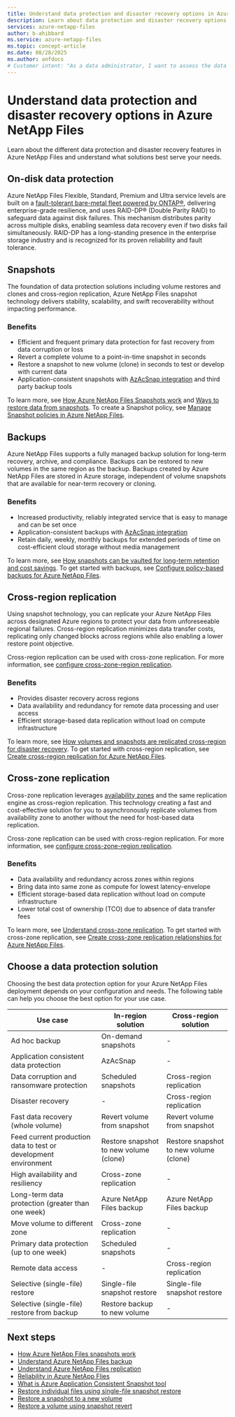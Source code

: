 ```yaml
---
title: Understand data protection and disaster recovery options in Azure NetApp Files
description: Learn about data protection and disaster recovery options available in Azure NetApp Files, including snapshots, backups, cross-zone replication, and cross-region replication.
services: azure-netapp-files
author: b-ahibbard
ms.service: azure-netapp-files
ms.topic: concept-article
ms.date: 08/28/2025
ms.author: anfdocs
# Customer intent: "As a data administrator, I want to assess the data protection and disaster recovery options available in Azure NetApp Files, so that I can choose the most effective solutions to ensure data integrity and availability for my organization's needs."
---
```

# Understand data protection and disaster recovery options in Azure NetApp Files

Learn about the different data protection and disaster recovery features in Azure NetApp Files and understand what solutions best serve your needs.  

## On-disk data protection

Azure NetApp Files Flexible, Standard, Premium and Ultra service levels are built on a [fault-tolerant bare-metal fleet powered by ONTAP®](azure-netapp-files-introduction.md#simplicity-and-availability), delivering enterprise-grade resilience, and uses RAID-DP® (Double Parity RAID) to safeguard data against disk failures. This mechanism distributes parity across multiple disks, enabling seamless data recovery even if two disks fail simultaneously. RAID-DP has a long-standing presence in the enterprise storage industry and is recognized for its proven reliability and fault tolerance.

## Snapshots 

The foundation of data protection solutions including volume restores and clones and cross-region replication, Azure NetApp Files snapshot technology delivers stability, scalability, and swift recoverability without impacting performance.  

### Benefits 

- Efficient and frequent primary data protection for fast recovery from data corruption or loss 
- Revert a complete volume to a point-in-time snapshot in seconds 
- Restore a snapshot to new volume (clone) in seconds to test or develop with current data  
- Application-consistent snapshots with [AzAcSnap integration](azacsnap-introduction.md) and third party backup tools 

To learn more, see [How Azure NetApp Files Snapshots work](snapshots-introduction.md) and [Ways to restore data from snapshots](snapshots-introduction.md#ways-to-restore-data-from-snapshots). To create a Snapshot policy, see [Manage Snapshot policies in Azure NetApp Files](snapshots-manage-policy.md). 

## Backups

Azure NetApp Files supports a fully managed backup solution for long-term recovery, archive, and compliance. Backups can be restored to new volumes in the same region as the backup. Backups created by Azure NetApp Files are stored in Azure storage, independent of volume snapshots that are available for near-term recovery or cloning.   

### Benefits 

- Increased productivity, reliably integrated service that is easy to manage and can be set once 
- Application-consistent backups with [AzAcSnap integration](azacsnap-introduction.md)
- Retain daily, weekly, monthly backups for extended periods of time on cost-efficient cloud storage without media management 

To learn more, see [How snapshots can be vaulted for long-term retention and cost savings](snapshots-introduction.md#how-snapshots-can-be-vaulted-for-long-term-retention-and-cost-savings). To get started with backups, see [Configure policy-based backups for Azure NetApp Files](backup-configure-policy-based.md).  

## Cross-region replication 

Using snapshot technology, you can replicate your Azure NetApp Files across designated Azure regions to protect your data from unforeseeable regional failures. Cross-region replication minimizes data transfer costs, replicating only changed blocks across regions while also enabling a lower restore point objective.   

Cross-region replication can be used with cross-zone replication. For more information, see [configure cross-zone-region replication](cross-zone-region-replication-configure.md).

### Benefits 

- Provides disaster recovery across regions 
- Data availability and redundancy for remote data processing and user access 
- Efficient storage-based data replication without load on compute infrastructure 

To learn more, see [How volumes and snapshots are replicated cross-region for disaster recovery](snapshots-introduction.md#how-volumes-and-snapshots-are-replicated-for-disaster-recovery-and-business-continuity). To get started with cross-region replication, see [Create cross-region replication for Azure NetApp Files](cross-region-replication-create-peering.md). 

## Cross-zone replication 

Cross-zone replication leverages [availability zones](replication.md#availability-zones) and the same replication engine as cross-region replication. This technology creating a fast and cost-effective solution for you to asynchronously replicate volumes from availability zone to another without the need for host-based data replication.  

Cross-zone replication can be used with cross-region replication. For more information, see [configure cross-zone-region replication](cross-zone-region-replication-configure.md).

### Benefits 

- Data availability and redundancy across zones within regions 
- Bring data into same zone as compute for lowest latency-envelope 
- Efficient storage-based data replication without load on compute infrastructure  
- Lower total cost of ownership (TCO) due to absence of data transfer fees

To learn more, see [Understand cross-zone replication](replication.md#cross-zone-replication). To get started with cross-zone replication, see [Create cross-zone replication relationships for Azure NetApp Files](create-cross-zone-replication.md). 

## Choose a data protection solution

Choosing the best data protection option for your Azure NetApp Files deployment depends on your configuration and needs. The following table can help you choose the best option for your use case.  

| Use case | In-region solution | Cross-region solution | 
| --- | --- | --- | 
| Ad hoc backup | On-demand snapshots | - | 
| Application consistent data protection | AzAcSnap | - | 
| Data corruption and ransomware protection | Scheduled snapshots | Cross-region replication | 
| Disaster recovery | - | Cross-region replication |
Fast data recovery (whole volume) | Revert volume from snapshot | Revert volume from snapshot | 
| Feed current production data to test or development environment | Restore snapshot to new volume (clone) | Restore snapshot to new volume (clone) |
| High availability and resiliency | Cross-zone replication | - | 
| Long-term data protection (greater than one week) | Azure NetApp Files backup | Azure NetApp Files backup | 
| Move volume to different zone | Cross-zone replication | - | 
| Primary data protection (up to one week) | Scheduled snapshots | - | 
| Remote data access | - | Cross-region replication |
| Selective (single-file) restore | Single-file snapshot restore | Single-file snapshot restore |
| Selective (single-file) restore from backup | Restore backup to new volume | - |

## Next steps

* [How Azure NetApp Files snapshots work](snapshots-introduction.md)
* [Understand Azure NetApp Files backup](backup-introduction.md)
* [Understand Azure NetApp Files replication](replication.md)
* [Reliability in Azure NetApp Flies](../reliability/reliability-netapp-files.md)
* [What is Azure Application Consistent Snapshot tool](azacsnap-introduction.md)
* [Restore individual files using single-file snapshot restore](snapshots-restore-file-single.md)
* [Restore a snapshot to a new volume](snapshots-restore-new-volume.md)
* [Restore a volume using snapshot revert](snapshots-revert-volume.md)
